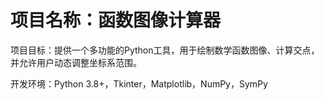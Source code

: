 # 项目名称：函数图像计算器

项目目标：提供一个多功能的Python工具，用于绘制数学函数图像、计算交点，并允许用户动态调整坐标系范围。

开发环境：Python 3.8+，Tkinter，Matplotlib，NumPy，SymPy
